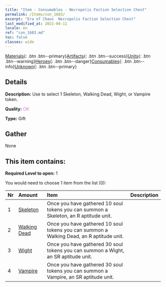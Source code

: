```yaml
---
title: "Item - Consumables - Necropolis Faction Selection Chest"
permalink: /Items/con_1683/
excerpt: "Era of Chaos  Necropolis Faction Selection Chest"
last_modified_at: 2021-04-11
locale: en
ref: "con_1683.md"
toc: false
classes: wide
---
```

 [Materials](/Items/){: .btn .btn--primary}[Artifacts](/Items/Artifacts/){: .btn .btn--success}[Units](/Items/Units/){: .btn .btn--warning}[Heroes](/Items/Heroes/){: .btn .btn--danger}[Consumables](/Items/Consumables/){: .btn .btn--info}[Unknown](/Items/Unknown/){: .btn .btn--primary}

## Details
 **Description:** Use to select 1 Skeleton, Walking Dead, Wight, or Vampire token.

 **Quality:** <span style="color: #DA70D6">OK</span>

 **Type:** Gift

## Gather

  None

## This item contains:

 **Required Level to open:** 1

 You would need to choose 1 item from the list (0):

  | Nr | Amount |     Item    | Description |
  |:---|:-------|:------------|:-----------:|
  | 1 | [Skeleton](/Items/unt_208/) | Once you have gathered 10 soul tokens you can summon a Skeleton, an R aptitude unit. | 
  | 2 | [Walking Dead](/Items/unt_209/) | Once you have gathered 10 soul tokens you can summon a Walking Dead, an R aptitude unit. | 
  | 3 | [Wight](/Items/unt_210/) | Once you have gathered 30 soul tokens you can summon a Wight, an SR aptitude unit. | 
  | 4 | [Vampire](/Items/unt_211/) | Once you have gathered 30 soul tokens you can summon a Vampire, an SR aptitude unit. | 
